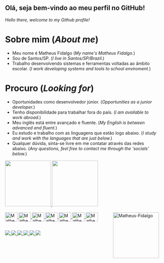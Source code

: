 ## Olá, seja bem-vindo ao meu perfil no GitHub!
_Hello there, welcome to my Github profile!_


# Sobre mim (_About me_) 
- Meu nome é Matheus Fidalgo (_My name's Matheus Fidalgo._)
- Sou de Santos/SP. (_I live in Santos/SP/Brazil._)
- Trabalho desenvolvendo sistemas e ferramentas voltadas ao âmbito escolar. (_I work developing systems and tools to school enviroment._)


# Procuro (_Looking for_) 
- Oportunidades como desenvolvedor júnior. (_Opportunities as a junior developer._)
- Tenho disponibilidade para trabalhar fora do país. (_I am available to work abroad._)
- Meu inglês está entre avançado e fluente. (_My English is between advanced and fluent._)
- Eu estudo e trabalho com as linguagens que estão logo abaixo. (_I study and work with the languages that are just below._)
- Qualquer dúvida, sinta-se livre em me contatar através das redes abaixo. (_Any questions, feel free to contact me through the 'socials' below._)

<div>
    <a href="https://github.com/MatheusFidalgo">  
      <img height="150em" src="https://github-readme-stats.vercel.app/api?username=matheusfidalgo&show_icons=true&theme=ocean_dark&include_all_commits=true&count_private=true"/>
      <img height="150em" src="https://github-readme-stats.vercel.app/api/top-langs/?username=matheusfidalgo&layout=compact&langs_count=16&theme=ocean_dark"/>
</div>

<div style="display: inline:block"><br>
  <img align="center" alt="Matheus-Angular" height="30" width="40" src="https://cdn.jsdelivr.net/gh/devicons/devicon/icons/angularjs/angularjs-plain.svg" />
  <img align="center" alt="Matheus-Js" height="30" width="40" src="https://cdn.jsdelivr.net/gh/devicons/devicon/icons/javascript/javascript-plain.svg" />
  <img align="center" alt="Matheus-Ts" height="30" width="40" src="https://cdn.jsdelivr.net/gh/devicons/devicon/icons/typescript/typescript-plain.svg" />
  <img align="center" alt="Matheus-Html" height="30" width="40" src="https://cdn.jsdelivr.net/gh/devicons/devicon/icons/html5/html5-plain.svg" />
  <img align="center" alt="Matheus-Css" height="30" width="40" src="https://cdn.jsdelivr.net/gh/devicons/devicon/icons/css3/css3-plain.svg" />
  <img align="center" alt="Matheus-Csharp" height="30" width="40" src="https://cdn.jsdelivr.net/gh/devicons/devicon/icons/csharp/csharp-plain.svg" />
  <img align="center" alt="Matheus-NodeJS" height="30" width="40" src="https://cdn.jsdelivr.net/gh/devicons/devicon/icons/nodejs/nodejs-plain.svg" />
  
  <img align="right" alt="Matheus-Fidalgo" height="150" width="150" src="https://cdn.discordapp.com/attachments/717826915347464226/959188240475238490/EU_JAYJAY.png" />
</div>  

##
<div>
  <a href="https://www.linkedin.com/in/matheuslourencofidalgo/" target="_blank">
    <img src="https://img.shields.io/badge/LinkedIn-0077B5?style=for-the-badge&logo=linkedin&logoColor=white" target ="_blank">
  </a>
  <a href="mailto:matheusoxy@gmail.com" target="_blank">
    <img src="https://img.shields.io/badge/Gmail-D14836?style=for-the-badge&logo=gmail&logoColor=white" target ="_blank">
  </a>
  <a href="https://twitter.com/Oxydrean" target="_blank">
    <img src="https://img.shields.io/badge/Twitter-1DA1F2?style=for-the-badge&logo=twitter&logoColor=white" target ="_blank">
  </a>
  <a href="https://www.twitch.tv/oxydrean1" target="_blank">
    <img src="https://img.shields.io/badge/Twitch-9146FF?style=for-the-badge&logo=twitch&logoColor=white" target ="_blank">
  </a>
  <a href="https://www.youtube.com/channel/UCT9AXN-IYRXW0QbyMy6eUyA" target="_blank">
    <img src="https://img.shields.io/badge/YouTube-FF0000?style=for-the-badge&logo=youtube&logoColor=white" target ="_blank">
  </a>
  <a href="https://www.instagram.com/matheusfidalgo/" target="_blank">
    <img src="https://img.shields.io/badge/Instagram-E4405F?style=for-the-badge&logo=instagram&logoColor=white" target ="_blank">
  </a>


</div>
